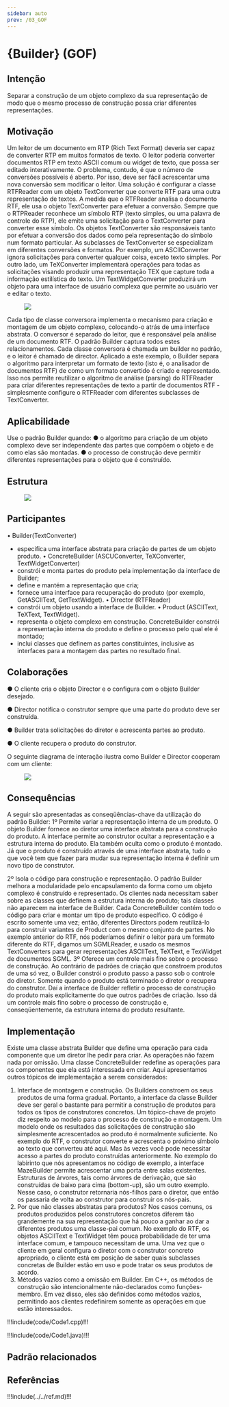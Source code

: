 ```yaml
---
sidebar: auto
prev: /03_GOF
---
```

# {Builder} (GOF) 

## Intenção
Separar a construção de um objeto complexo da sua representação de modo que o mesmo processo de construção possa criar diferentes representações.

## Motivação
Um leitor de um documento em RTP (Rich Text Format) deveria ser capaz de converter RTP em muitos formatos de texto. O leitor poderia converter documentos RTP em texto ASCII comum ou widget de texto, que possa ser editado interativamente.
O problema, contudo, é que o número de conversões possíveis é aberto.
Por isso, deve ser fácil acrescentar uma nova conversão sem modificar o leitor.
Uma solução é configurar a classe RTFReader com um objeto TextConverter que converte RTF para uma outra representação de textos. A medida que o RTFReader analisa o documento RTF, ele usa o objeto TextConverter para efetuar a conversão. Sempre que o RTPReader reconhece um símbolo RTP (texto simples, ou uma palavra
de controle do RTP), ele emite uma solicitação para o TextConverter para converter esse símbolo. Os objetos TextConverter são responsáveis tanto por efetuar a conversão dos dados como pela representação do símbolo num formato particular.
As subclasses de TextConverter se especializam em diferentes conversões e formatos. Por exemplo, um ASCIIConverter ignora solicitações para converter qualquer coisa, exceto texto simples. Por outro lado, um TeXConverter implementará operações para todas as solicitações visando produzir uma representação TEX que
capture toda a informação estilística do texto. Um TextWidgetConverter produzirá um objeto para uma interface de usuário complexa que permite ao usuário ver e editar o texto.

<figure>

![](img/builder.gif)


</figure>

Cada tipo de classe conversora implementa o mecanismo para criação e montagem de um objeto complexo, colocando-o atrás de uma interface abstrata. O conversor é separado do leitor, que é responsável pela análise de um documento RTF.
O padrão Builder captura todos estes relacionamentos. Cada classe conversora é chamada um builder no padrão, e o leitor é chamado de director. Aplicado a este exemplo, o Builder separa o algoritmo para interpretar um formato de texto (isto é, o analisador de documentos RTF) de como um formato convertido é  criado e representado. Isso nos permite reutilizar o algoritmo de análise (parsing) do RTFReader para criar diferentes representações de texto a partir de documentos RTF - simplesmente configure o RTFReader com diferentes subclasses de TextConverter.

## Aplicabilidade
Use o padrão Builder quando:
● o algoritmo para criação de um objeto complexo deve ser independente das partes que compõem o
objeto e de como elas são montadas.
● o processo de construção deve permitir diferentes representações para o objeto que é construído.

## Estrutura

<figure>

![](img/builderStruct.gif)


</figure>

## Participantes
• Builder(TextConverter)
- especifica uma interface abstrata para criação de partes de um objeto produto.
• ConcreteBuilder (ASCUConverter, TeXConverter, TextWidgetConverter)
- constrói e monta partes do produto pela implementação da interface de Builder;
- define e mantém a representação que cria;
- fornece uma interface para recuperação do produto (por exemplo, GetASCIIText, GetTextWidget).
• Director (RTFReader)
- constrói um objeto usando a interface de Builder.
• Product (ASCIIText, TeXText, TextWidget).
- representa o objeto complexo em construção. ConcreteBuilder constrói a representação interna do produto e
define o processo pelo qual ele é montado;
- inclui classes que definem as partes constituintes, inclusive as interfaces para a montagem das partes no
resultado final.
## Colaborações

● O cliente cria o objeto Director e o configura com o objeto Builder desejado.

● Director notifica o construtor sempre que uma parte do produto deve ser construída.

● Builder trata solicitações do diretor e acrescenta partes ao produto.

● O cliente recupera o produto do construtor.

O seguinte diagrama de interação ilustra como Builder e Director cooperam com um cliente:

<figure>

![](img/builderSequencial.gif)


</figure>

## Consequências
A seguir são apresentadas as conseqüências-chave da utilização do padrão Builder:
1º Permite variar a representação interna de um produto. O objeto Builder fornece ao diretor uma interface abstrata para a construção do produto. A interface permite ao construtor ocultar a representação e a estrutura interna do produto. Ela também oculta como o produto é montado. Já que o produto é construído através de uma interface abstrata, tudo o que você tem que fazer para mudar sua representação interna é definir um novo tipo de construtor.

2º Isola o código para construção e representação. O padrão Builder melhora a modularidade pelo encapsulamento da forma como um objeto complexo é construído e representado. Os clientes nada necessitam saber sobre as classes que definem a estrutura interna do produto; tais classes não aparecem na interface de Builder. Cada ConcreteBuilder contém todo o código para criar e montar um tipo de produto específico. O código é escrito somente uma vez; então, diferentes Directors podem reutilizá-lo para construir variantes de Product com o mesmo conjunto de partes. No exemplo anterior do RTF, nós poderíamos definir o leitor para um formato diferente do RTF, digamos um SGMLReader, e usado os mesmos TextConverters para
gerar representações ASCIIText, TeXText, e TexWidget de documentos SGML.
3º Oferece um controle mais fino sobre o processo de construção. Ao contrário de padrões de criação que constroem produtos de uma só vez, o Builder constrói o produto passo a passo sob o controle do diretor.
Somente quando o produto está terminado o diretor o recupera do construtor. Daí a interface de Builder refletir o processo de construção do produto mais explicitamente do que outros padrões de criação. Isso dá um controle mais fino sobre o processo de construção e, conseqüentemente, da estrutura interna do produto
resultante.
## Implementação

Existe uma classe abstrata Builder que define uma operação para cada componente que um diretor lhe pedir para criar. As operações não fazem nada por omissão. Uma classe ConcreteBuilder redefine as operações para os componentes que ela está interessada em criar.
Aqui apresentamos outros tópicos de implementação a serem considerados:

1. Interface de montagem e construção. Os Builders constroem os seus produtos de uma forma gradual. Portanto, a interface da classe Builder deve ser geral o bastante para permitir a construção de produtos para todos os tipos de construtores concretos.
Um tópico-chave de projeto diz respeito ao modelo para o processo de construção e montagem. Um modelo onde os resultados das solicitações de construção são simplesmente acrescentados ao produto é normalmente suficiente. No exemplo do RTF, o construtor converte e acrescenta o próximo símbolo ao texto que converteu até aqui. Mas às vezes você pode necessitar acesso a partes do produto construídas
anteriormente. No exemplo do labirinto que nós apresentamos no código de exemplo, a interface MazeBuilder permite acrescentar uma porta entre salas existentes. Estruturas de árvores, tais como árvores de derivação, que são construídas de baixo para cima (bottom-up), são um outro exemplo. Nesse caso, o construtor
retornaria nós-filhos para o diretor, que então os passaria de volta ao construtor para construir os nós-pais.
2. Por que não classes abstratas para produtos? Nos casos comuns, os produtos produzidos pelos construtores concretos diferem tão grandemente na sua representação que há pouco a ganhar ao dar a diferentes produtos uma classe-pai comum. No exemplo do RTF, os objetos ASCIIText e TextWidget têm pouca probabilidade de ter uma interface comum, e tampouco necessitam de uma. Uma vez que o cliente em geral configura o diretor com o construtor concreto apropriado, o cliente está em posição de saber quais subclasses concretas de Builder estão em uso e pode tratar os seus produtos de acordo.
3. Métodos vazios como a omissão em Builder. Em C++, os métodos de construção são intencionalmente não-declarados como funções-membro. Em vez disso, eles são definidos como métodos vazios, permitindo aos clientes redefinirem somente as operações em que estão interessados.
<code-group>
<code-block title="C++">

!!!include(code/Code1.cpp)!!!


</code-block>

<code-block title="Java">

!!!include(code/Code1.java)!!!


</code-block>
</code-group>

## Padrão relacionados



## Referências

!!!include(../../ref.md)!!!
